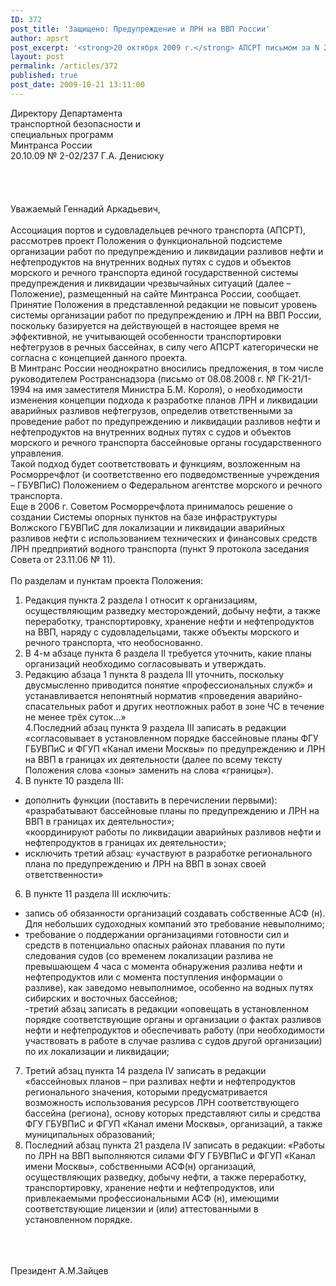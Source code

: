 ```yaml
---
ID: 372
post_title: 'Защищено: Предупреждение и ЛРН на ВВП России'
author: apsrt
post_excerpt: '<strong>20 октября 2009 г.</strong> АПСРТ письмом за N 2-02-237 направлены в Минтранс России замечания и предложения по проекту Положения о функциональной подсистеме организации работ по предупреждению и ликвидации разливов нефти и нефтепродуктов на внутренних водных путях с судов и объектов морского и речного транспорта единой государственной системы предупреждения и ликвидации чрезвычайных ситуаций, размещенному для публичного обсуждения на сайте министерства.<br />'
layout: post
permalink: /articles/372
published: true
post_date: 2009-10-21 13:11:00
---
```

Директору Департамента<br />
                                                                                                     транспортной безопасности и<br />
                                                                                                     специальных программ<br />
                                                                                                     Минтранса России<br />
           20.10.09                 № 2-02/237                                        Г.А. Денисюку<br />
<br />
<br />
<br />
<br />
                                                   Уважаемый Геннадий Аркадьевич,<br />
<br />
Ассоциация портов и судовладельцев речного транспорта (АПСРТ), рассмотрев проект Положения о функциональной подсистеме организации работ по предупреждению и ликвидации разливов нефти и нефтепродуктов на внутренних водных путях с судов и объектов морского и речного транспорта единой государственной системы предупреждения и ликвидации чрезвычайных ситуаций (далее – Положение), размещенный на сайте Минтранса России, сообщает.<br />
Принятие  Положения в представленной редакции не повысит уровень системы организации работ по предупреждению и ЛРН на ВВП России, поскольку базируется на действующей в настоящее время не эффективной, не учитывающей особенности транспортировки нефтегрузов в речных бассейнах, в силу чего АПСРТ категорически не согласна с концепцией данного проекта. <br />
В Минтранс России неоднократно вносились предложения, в том числе руководителем Ространснадзора  (письмо от 08.08.2008 г. № ГК-21/1-1994 на имя заместителя Министра Б.М. Короля), о необходимости  изменения концепции подхода к разработке планов ЛРН и ликвидации аварийных разливов нефтегрузов, определив ответственными за проведение работ по предупреждению и ликвидации разливов нефти и нефтепродуктов на внутренних водных путях с судов и объектов морского и речного транспорта бассейновые органы государственного управления. <br />
Такой подход будет соответствовать и функциям, возложенным на Росморречфлот (и соответственно его подведомственные учреждения – ГБУВПиС) Положением о Федеральном агентстве морского и речного транспорта.<br />
Еще в 2006 г. Советом Росморречфлота принималось решение о создании Системы опорных пунктов на базе инфраструктуры Волжского ГБУВПиС для локализации и ликвидации аварийных разливов нефти с использованием технических и финансовых средств ЛРН предприятий водного транспорта (пункт 9 протокола заседания Совета от 23.11.06 № 11).  <br />
<br />
По разделам и пунктам проекта Положения:<br />
1. Редакция  пункта 2 раздела I относит к организациям, осуществляющим разведку месторождений, добычу нефти, а также переработку, транспортировку, хранение нефти и нефтепродуктов на ВВП, наряду с судовладельцами, также объекты морского и речного транспорта, что необоснованно. <br />
 2. В 4-м абзаце пункта 6 раздела II требуется уточнить, какие планы организаций необходимо  согласовывать  и утверждать.<br />
 3. Редакцию абзаца 1 пункта 8 раздела III уточнить, поскольку двусмысленно  приводится понятие  «профессиональных служб» и устанавливается непонятный норматив «проведения  аварийно-спасательных работ и других неотложных работ в зоне ЧС в течение не менее трёх суток…»<br />
4.Последний абзац пункта 9 раздела III записать в редакции «согласовывает в установленном порядке бассейновые планы ФГУ ГБУВПиС и ФГУП «Канал имени Москвы» по предупреждению и ЛРН на ВВП в границах их деятельности (далее по всему тексту Положения слова «зоны» заменить на слова «границы»). <br />
5. В пункте 10 раздела III: <br />
- дополнить функции (поставить в перечислении первыми):  <br />
«разрабатывают бассейновые планы по предупреждению и ЛРН на ВВП в границах их деятельности»;<br />
«координируют работы по ликвидации аварийных разливов нефти и нефтепродуктов в границах их деятельности»;<br />
 - исключить третий абзац: «участвуют в разработке регионального плана по предупреждению и ЛРН на ВВП в зонах своей ответственности»<br />
6. В пункте 11 раздела III исключить:<br />
- запись об обязанности организаций создавать собственные АСФ (н). Для небольших судоходных компаний это требование невыполнимо; <br />
 - требование о поддержании организациями готовности сил и средств в потенциально опасных районах плавания по пути следования судов (со временем локализации разлива не превышающем 4 часа с момента обнаружения разлива нефти и нефтепродуктов или с момента поступления информации о разливе), как заведомо невыполнимое, особенно на водных путях сибирских и восточных бассейнов;<br />
-третий абзац записать в редакции «оповещать в установленном порядке соответствующие органы и организации о фактах разливов нефти и нефтепродуктов  и обеспечивать работу (при необходимости участвовать в работе в случае разлива с судов другой организации) по их локализации и ликвидации;<br />
7.  Третий абзац  пункта 14 раздела IV записать в редакции «бассейновых планов – при разливах нефти и нефтепродуктов регионального значения, которыми предусматривается возможность использования ресурсов ЛРН соответствующего бассейна (региона), основу которых представляют силы и средства ФГУ ГБУВПиС и ФГУП «Канал имени Москвы», организаций, а также муниципальных образований;<br />
8. Последний абзац пункта 21 раздела IV записать в редакции: «Работы по ЛРН на ВВП выполняются силами ФГУ ГБУВПиС и ФГУП «Канал имени Москвы», собственными АСФ(н) организаций, осуществляющих разведку, добычу нефти, а также переработку, транспортировку, хранение нефти и нефтепродуктов, или привлекаемыми профессиональными АСФ (н), имеющими соответствующие лицензии и (или) аттестованными в установленном порядке.<br />
<br />
<br />
<br />
                           Президент                                                    А.М.Зайцев<br />
<br />
<br />